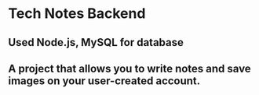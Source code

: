 # Tech Notes Backend
## Used Node.js, MySQL for database
## A project that allows you to write notes and save images on your user-created account.
